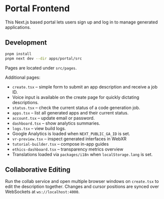 # Portal Frontend

This Next.js based portal lets users sign up and log in to manage generated applications.

## Development

```bash
pnpm install
pnpm next dev --dir apps/portal/src
```

Pages are located under `src/pages`.

Additional pages:

- `create.tsx` – simple form to submit an app description and receive a job ID.
- Voice input is available on the create page for quickly dictating descriptions.
- `status.tsx` – check the current status of a code generation job.
- `apps.tsx` – list all generated apps and their current status.
- `account.tsx` – update email or password.
- `dashboard.tsx` – show analytics summaries.
- `logs.tsx` – view build logs.
- Google Analytics is loaded when `NEXT_PUBLIC_GA_ID` is set.
- `vr-preview.tsx` – inspect generated interfaces in WebXR
- `tutorial-builder.tsx` – compose in-app guides
- `ethics-dashboard.tsx` – transparency metrics overview
- Translations loaded via `packages/i18n` when `localStorage.lang` is set.

## Collaborative Editing

Run the collab service and open multiple browser windows on `create.tsx` to edit the description together. Changes and cursor positions are synced over WebSockets at `ws://localhost:4000`.
